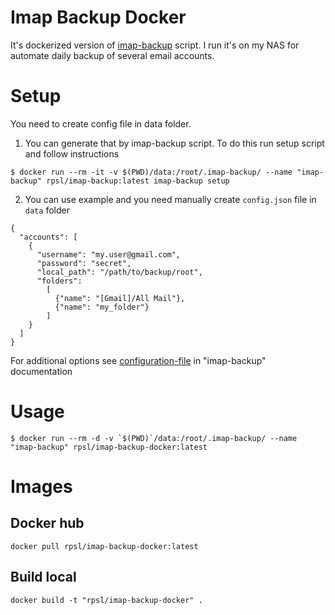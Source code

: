 # Imap Backup Docker

It's dockerized version of [imap-backup](https://github.com/joeyates/imap-backup) script. I run it's on my NAS for automate daily backup of several email accounts.

# Setup

You need to create config file in data folder. 

1) You can generate that by imap-backup script. To do this run setup script and follow instructions

```
$ docker run --rm -it -v $(PWD)/data:/root/.imap-backup/ --name "imap-backup" rpsl/imap-backup:latest imap-backup setup
```

2) You can use example and you need manually create `config.json` file in `data` folder

```
{
  "accounts": [
    {
      "username": "my.user@gmail.com",
      "password": "secret",
      "local_path": "/path/to/backup/root",
      "folders":
        [
          {"name": "[Gmail]/All Mail"},
          {"name": "my_folder"}
        ]
    }
  ]
}
```

For additional options see [configuration-file](https://github.com/joeyates/imap-backup#configuration-file) in "imap-backup" documentation

# Usage
```
$ docker run --rm -d -v `$(PWD)`/data:/root/.imap-backup/ --name "imap-backup" rpsl/imap-backup-docker:latest
```

# Images

## Docker hub
```
docker pull rpsl/imap-backup-docker:latest
```


## Build local

```
docker build -t "rpsl/imap-backup-docker" .
```

